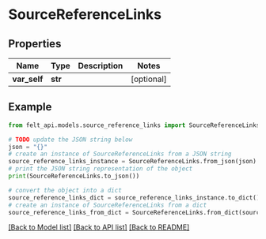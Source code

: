 # SourceReferenceLinks


## Properties

Name | Type | Description | Notes
------------ | ------------- | ------------- | -------------
**var_self** | **str** |  | [optional] 

## Example

```python
from felt_api.models.source_reference_links import SourceReferenceLinks

# TODO update the JSON string below
json = "{}"
# create an instance of SourceReferenceLinks from a JSON string
source_reference_links_instance = SourceReferenceLinks.from_json(json)
# print the JSON string representation of the object
print(SourceReferenceLinks.to_json())

# convert the object into a dict
source_reference_links_dict = source_reference_links_instance.to_dict()
# create an instance of SourceReferenceLinks from a dict
source_reference_links_from_dict = SourceReferenceLinks.from_dict(source_reference_links_dict)
```
[[Back to Model list]](../README.md#documentation-for-models) [[Back to API list]](../README.md#documentation-for-api-endpoints) [[Back to README]](../README.md)


